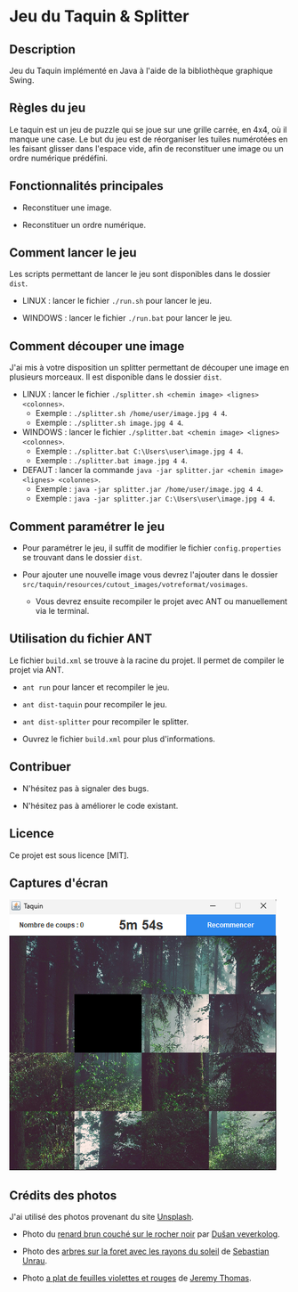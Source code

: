 # Jeu du Taquin & Splitter

## Description

Jeu du Taquin implémenté en Java à l'aide de la bibliothèque graphique Swing.

## Règles du jeu

Le taquin est un jeu de puzzle qui se joue sur une grille carrée, en 4x4, où il manque une case. 
Le but du jeu est de réorganiser les tuiles numérotées en les faisant glisser dans l'espace vide, afin de reconstituer une image ou un ordre numérique prédéfini.

## Fonctionnalités principales

+ Reconstituer une image.

+ Reconstituer un ordre numérique.

## Comment lancer le jeu

Les scripts permettant de lancer le jeu sont disponibles dans le dossier `dist`.

+ LINUX : lancer le fichier `./run.sh` pour lancer le jeu.

+ WINDOWS : lancer le fichier `./run.bat` pour lancer le jeu.

## Comment découper une image

J'ai mis à votre disposition un splitter permettant de découper une image en plusieurs morceaux. Il est disponible dans le dossier `dist`.

+ LINUX : lancer le fichier `./splitter.sh <chemin image> <lignes> <colonnes>`.
    + Exemple : `./splitter.sh /home/user/image.jpg 4 4`.
    + Exemple : `./splitter.sh image.jpg 4 4`.
+ WINDOWS : lancer le fichier `./splitter.bat <chemin image> <lignes> <colonnes>`.
    + Exemple : `./splitter.bat C:\Users\user\image.jpg 4 4`.
    + Exemple : `./splitter.bat image.jpg 4 4`.
+ DEFAUT : lancer la commande `java -jar splitter.jar <chemin image> <lignes> <colonnes>`.
    + Exemple : `java -jar splitter.jar /home/user/image.jpg 4 4`.
    + Exemple : `java -jar splitter.jar C:\Users\user\image.jpg 4 4`.

## Comment paramétrer le jeu

+ Pour paramétrer le jeu, il suffit de modifier le fichier `config.properties` se trouvant dans le dossier `dist`.

+ Pour ajouter une nouvelle image vous devrez l'ajouter dans le dossier `src/taquin/resources/cutout_images/votreformat/vosimages`. 
  + Vous devrez ensuite recompiler le projet avec ANT ou manuellement via le terminal.

## Utilisation du fichier ANT

Le fichier `build.xml` se trouve à la racine du projet. Il permet de compiler le projet via ANT.

+ `ant run` pour lancer et recompiler le jeu.

+ `ant dist-taquin` pour recompiler le jeu.

+ `ant dist-splitter` pour recompiler le splitter.

+ Ouvrez le fichier `build.xml` pour plus d'informations.

## Contribuer

+ N'hésitez pas à signaler des bugs.

+ N'hésitez pas à améliorer le code existant.

## Licence

Ce projet est sous licence [MIT].

## Captures d'écran

![Taquin](./screenshots/taquin.png)

## Crédits des photos

J'ai utilisé des photos provenant du site [Unsplash](https://unsplash.com/).

+ Photo du [renard brun couché sur le rocher noir](https://unsplash.com/fr/photos/renard-brun-couche-sur-le-rocher-noir-nOsJYzXEG98) par [Dušan veverkolog](https://unsplash.com/fr/@veverkolog).

+ Photo des [arbres sur la foret avec les rayons du soleil](https://unsplash.com/fr/photos/arbres-sur-la-foret-avec-les-rayons-du-soleil-sp-p7uuT0tw) de [Sebastian Unrau](https://unsplash.com/fr/@sebastian_unrau).

+ Photo [a plat de feuilles violettes et rouges](https://unsplash.com/fr/photos/photographie-a-plat-de-feuilles-violettes-et-rouges-O6N9RV2rzX8) de [Jeremy Thomas](https://unsplash.com/fr/@jeremythomasphoto).
